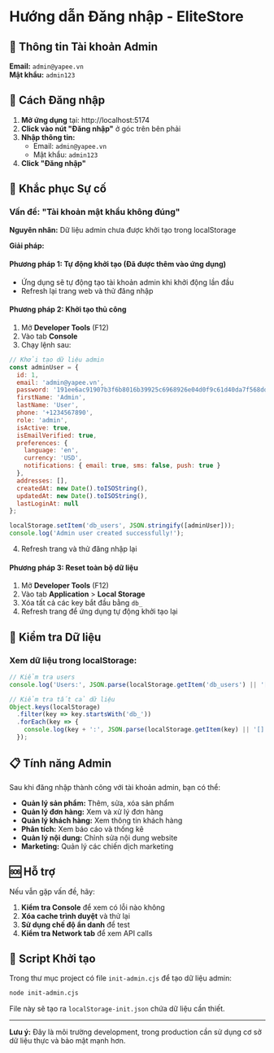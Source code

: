 # Hướng dẫn Đăng nhập - EliteStore

## 🔐 Thông tin Tài khoản Admin

**Email:** `admin@yapee.vn`  
**Mật khẩu:** `admin123`

## 🚀 Cách Đăng nhập

1. **Mở ứng dụng** tại: http://localhost:5174
2. **Click vào nút "Đăng nhập"** ở góc trên bên phải
3. **Nhập thông tin:**
   - Email: `admin@yapee.vn`
   - Mật khẩu: `admin123`
4. **Click "Đăng nhập"**

## 🔧 Khắc phục Sự cố

### Vấn đề: "Tài khoản mật khẩu không đúng"

**Nguyên nhân:** Dữ liệu admin chưa được khởi tạo trong localStorage

**Giải pháp:**

#### Phương pháp 1: Tự động khởi tạo (Đã được thêm vào ứng dụng)
- Ứng dụng sẽ tự động tạo tài khoản admin khi khởi động lần đầu
- Refresh lại trang web và thử đăng nhập

#### Phương pháp 2: Khởi tạo thủ công
1. Mở **Developer Tools** (F12)
2. Vào tab **Console**
3. Chạy lệnh sau:
```javascript
// Khởi tạo dữ liệu admin
const adminUser = {
  id: 1,
  email: 'admin@yapee.vn',
  password: '191ee6ac91907b3f6b8016b39925c6968926e04d0f9c61d40da7f568dd6ae6e7',
  firstName: 'Admin',
  lastName: 'User',
  phone: '+1234567890',
  role: 'admin',
  isActive: true,
  isEmailVerified: true,
  preferences: {
    language: 'en',
    currency: 'USD',
    notifications: { email: true, sms: false, push: true }
  },
  addresses: [],
  createdAt: new Date().toISOString(),
  updatedAt: new Date().toISOString(),
  lastLoginAt: null
};

localStorage.setItem('db_users', JSON.stringify([adminUser]));
console.log('Admin user created successfully!');
```
4. Refresh trang và thử đăng nhập lại

#### Phương pháp 3: Reset toàn bộ dữ liệu
1. Mở **Developer Tools** (F12)
2. Vào tab **Application** > **Local Storage**
3. Xóa tất cả các key bắt đầu bằng `db_`
4. Refresh trang để ứng dụng tự động khởi tạo lại

## 🎯 Kiểm tra Dữ liệu

### Xem dữ liệu trong localStorage:
```javascript
// Kiểm tra users
console.log('Users:', JSON.parse(localStorage.getItem('db_users') || '[]'));

// Kiểm tra tất cả dữ liệu
Object.keys(localStorage)
  .filter(key => key.startsWith('db_'))
  .forEach(key => {
    console.log(key + ':', JSON.parse(localStorage.getItem(key) || '[]'));
  });
```

## 📋 Tính năng Admin

Sau khi đăng nhập thành công với tài khoản admin, bạn có thể:

- **Quản lý sản phẩm:** Thêm, sửa, xóa sản phẩm
- **Quản lý đơn hàng:** Xem và xử lý đơn hàng
- **Quản lý khách hàng:** Xem thông tin khách hàng
- **Phân tích:** Xem báo cáo và thống kê
- **Quản lý nội dung:** Chỉnh sửa nội dung website
- **Marketing:** Quản lý các chiến dịch marketing

## 🆘 Hỗ trợ

Nếu vẫn gặp vấn đề, hãy:

1. **Kiểm tra Console** để xem có lỗi nào không
2. **Xóa cache trình duyệt** và thử lại
3. **Sử dụng chế độ ẩn danh** để test
4. **Kiểm tra Network tab** để xem API calls

## 🔄 Script Khởi tạo

Trong thư mục project có file `init-admin.cjs` để tạo dữ liệu admin:

```bash
node init-admin.cjs
```

File này sẽ tạo ra `localStorage-init.json` chứa dữ liệu cần thiết.

---

**Lưu ý:** Đây là môi trường development, trong production cần sử dụng cơ sở dữ liệu thực và bảo mật mạnh hơn.